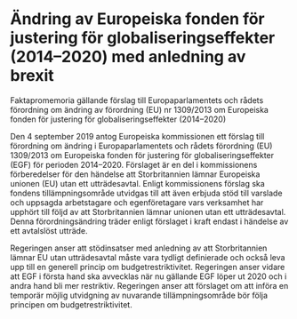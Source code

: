 # Ändring av Europeiska fonden för justering för globaliseringseffekter (2014–2020) med anledning av brexit

Faktapromemoria gällande förslag till Europaparlamentets och rådets förordning om ändring av förordning (EU) nr 1309/2013 om Europeiska fonden för justering för
globaliseringseffekter (2014–2020)

Den 4 september 2019 antog Europeiska kommissionen ett förslag till
förordning om ändring i Europaparlamentets och rådets förordning (EU) 1309/2013 om Europeiska fonden för justering för globaliseringseffekter (EGF) för perioden 2014–2020. Förslaget är en del i kommissionens förberedelser för den händelse att Storbritannien lämnar Europeiska unionen (EU) utan ett utträdesavtal. Enligt kommissionens förslag ska fondens tillämpningsområde utvidgas till att även erbjuda stöd till varslade och uppsagda arbetstagare och egenföretagare vars verksamhet har upphört till följd av att Storbritannien lämnar unionen utan ett utträdesavtal. Denna förordningsändring träder enligt förslaget i kraft endast i händelse av ett avtalslöst utträde.

Regeringen anser att stödinsatser med anledning av att Storbritannien lämnar EU utan utträdesavtal måste vara tydligt definierade och också leva upp till en generell princip om budgetrestriktivitet. Regeringen anser vidare att EGF i första hand ska avvecklas när nu gällande EGF löper ut 2020 och i andra hand bli mer restriktiv. Regeringen anser att förslaget om att införa en temporär möjlig utvidgning av nuvarande tillämpningsområde bör följa principen om budgetrestriktivitet.
